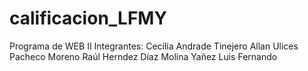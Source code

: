 # calificacion_LFMY
Programa de WEB II
Integrantes:
Cecilia Andrade Tinejero
Allan Ulices Pacheco Moreno
Raúl Herndez Díaz 
Molina Yañez Luis Fernando

